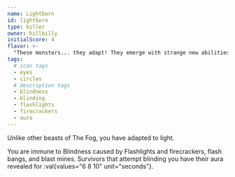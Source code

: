 ```yaml
---
name: Lightborn
id: lightborn
type: killer
owner: hillbilly
initialScore: 4
flavor: >-
  "These monsters... they adapt! They emerge with strange new abilities." -Vigo's Journal
tags:
  # icon tags
  - eyes
  - circles
  # description tags
  - blindness
  - blinding
  - flashlights
  - firecrackers
  - aura
---
```


Unlike other beasts of The Fog, you have adapted to light.

You are immune to Blindness caused by Flashlights and firecrackers, flash bangs, and blast mines. Survivors that attempt blinding you have their aura revealed for :val{values="6 8 10" unit="seconds"}.
